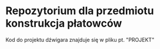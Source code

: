 # Repozytorium dla przedmiotu konstrukcja płatowców

Kod do projektu dźwigara znajduje się w pliku pt. "PROJEKT"
